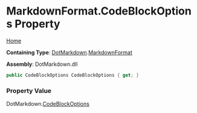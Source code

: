 # MarkdownFormat\.CodeBlockOptions Property

[Home](../../../README.md)

**Containing Type**: [DotMarkdown](../../README.md)\.[MarkdownFormat](../README.md)

**Assembly**: DotMarkdown\.dll

```csharp
public CodeBlockOptions CodeBlockOptions { get; }
```

### Property Value

DotMarkdown\.[CodeBlockOptions](../../CodeBlockOptions/README.md)

